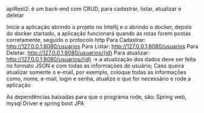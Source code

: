 apiRest2: é um back-end com CRUD, para cadastrar, listar, atualizar e deletar

Inicie a aplicação abrindo o projeto no Intellij e o abrindo o docker, depois do docker startado, a aplicação funcionará quando as rotas forem postas corretamente, seguido o protocolo http
Para Cadastrar: http://127.0.0.1:8080/usuarios
Para Listar: http://127.0.0.1:8080/usuarios
Para Deletar: http://127.0.0.1:8080/usuarios/{id}
Para atualizar: http://127.0.0.1:8080/usuarios/{id} -> a atualização dos dados deve ser feita no formato JSON e com todas as informações do usuário;
Caso queira atualizar somente o e-mail, por exemplo, coloque todas as informações como, nome, e-mail, login e senha, atualize o que for necessário e rode a aplicação

As dependências baixadas para que o programa rode, são: Spring web, mysql Driver e spring boot JPA
